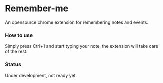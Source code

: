# Remember-me
An opensource chrome extension for remembering notes and events.

### How to use
Simply press Ctrl+1 and start typing your note, the extension will take care of the rest.

### Status
Under development, not ready yet.
